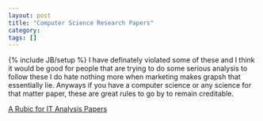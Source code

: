 ```yaml
---
layout: post
title: "Computer Science Research Papers"
category:
tags: []
---
```

{% include JB/setup %}
I have definately violated some of these and I think it would be good for people that are trying to do some serious analysis to follow these I do hate nothing more when marketing makes grapsh that essentially lie. Anyways if you have a computer science or any science for that matter paper, these are great rules to go by to remain creditable.

<a href="http://www.zedshaw.com/blog/philosophy/it_analysis_rubric.html">A Rubic for IT Analysis Papers</a>